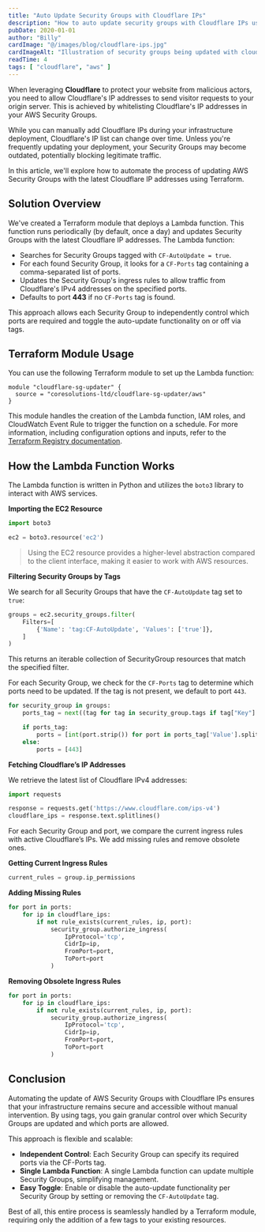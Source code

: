 ```yaml
---
title: "Auto Update Security Groups with Cloudflare IPs"
description: "How to auto update security groups with Cloudflare IPs using AWS Lambda"
pubDate: 2020-01-01
author: "Billy"
cardImage: "@/images/blog/cloudflare-ips.jpg"
cardImageAlt: "Illustration of security groups being updated with cloudflare ips"
readTime: 4
tags: [ "cloudflare", "aws" ]
---
```


When leveraging **Cloudflare** to protect your website from malicious actors, you need to allow Cloudflare's IP addresses to send visitor requests to your origin server. This is achieved by whitelisting Cloudflare's IP addresses in your AWS Security Groups.

While you can manually add Cloudflare IPs during your infrastructure deployment, Cloudflare's IP list can change over time. Unless you're frequently updating your deployment, your Security Groups may become outdated, potentially blocking legitimate traffic.

In this article, we'll explore how to automate the process of updating AWS Security Groups with the latest Cloudflare IP addresses using Terraform.

## Solution Overview

We've created a Terraform module that deploys a Lambda function. This function runs periodically (by default, once a day) and updates Security Groups with the latest Cloudflare IP addresses. The Lambda function:

- Searches for Security Groups tagged with `CF-AutoUpdate = true`.
- For each found Security Group, it looks for a `CF-Ports` tag containing a comma-separated list of ports.
- Updates the Security Group's ingress rules to allow traffic from Cloudflare's IPv4 addresses on the specified ports.
- Defaults to port **443** if no `CF-Ports` tag is found.

This approach allows each Security Group to independently control which ports are required and toggle the auto-update functionality on or off via tags.

## Terraform Module Usage

You can use the following Terraform module to set up the Lambda function:

```hcl
module "cloudflare-sg-updater" {
  source = "coresolutions-ltd/cloudflare-sg-updater/aws"
}
```

This module handles the creation of the Lambda function, IAM roles, and CloudWatch Event Rule to trigger the function on a schedule. For more information, including configuration options and inputs, refer to the [Terraform Registry documentation](https://registry.terraform.io/modules/coresolutions-ltd/cloudflare-sg-updater/aws/latest).

## How the Lambda Function Works

The Lambda function is written in Python and utilizes the `boto3` library to interact with AWS services.

**Importing the EC2 Resource**

```python
import boto3

ec2 = boto3.resource('ec2')
```
> Using the EC2 resource provides a higher-level abstraction compared to the client interface, making it easier to work with AWS resources.

**Filtering Security Groups by Tags**

We search for all Security Groups that have the `CF-AutoUpdate` tag set to `true`:

```python
groups = ec2.security_groups.filter(
    Filters=[
        {'Name': 'tag:CF-AutoUpdate', 'Values': ['true']},
    ]
)
```
This returns an iterable collection of SecurityGroup resources that match the specified filter.

For each Security Group, we check for the `CF-Ports` tag to determine which ports need to be updated. If the tag is not present, we default to port `443`.

```python
for security_group in groups:
    ports_tag = next((tag for tag in security_group.tags if tag["Key"] == "CF-Ports"), None)

    if ports_tag:
        ports = [int(port.strip()) for port in ports_tag['Value'].split(",")]
    else:
        ports = [443]
```

**Fetching Cloudflare’s IP Addresses**

We retrieve the latest list of Cloudflare IPv4 addresses:

```python
import requests

response = requests.get('https://www.cloudflare.com/ips-v4')
cloudflare_ips = response.text.splitlines()
```

For each Security Group and port, we compare the current ingress rules with active Cloudflare’s IPs. We add missing rules and remove obsolete ones.

**Getting Current Ingress Rules**
```python
current_rules = group.ip_permissions
```

**Adding Missing Rules**
```python
for port in ports:
    for ip in cloudflare_ips:
        if not rule_exists(current_rules, ip, port):
            security_group.authorize_ingress(
                IpProtocol='tcp',
                CidrIp=ip,
                FromPort=port,
                ToPort=port
            )
```

**Removing Obsolete Ingress Rules**
```python
for port in ports:
    for ip in cloudflare_ips:
        if not rule_exists(current_rules, ip, port):
            security_group.authorize_ingress(
                IpProtocol='tcp',
                CidrIp=ip,
                FromPort=port,
                ToPort=port
            )
```

## Conclusion

Automating the update of AWS Security Groups with Cloudflare IPs ensures that your infrastructure remains secure and accessible without manual intervention. By using tags, you gain granular control over which Security Groups are updated and which ports are allowed.

This approach is flexible and scalable:

- **Independent Control**: Each Security Group can specify its required ports via the CF-Ports tag.
- **Single Lambda Function**: A single Lambda function can update multiple Security Groups, simplifying management.
- **Easy Toggle**: Enable or disable the auto-update functionality per Security Group by setting or removing the `CF-AutoUpdate` tag.

Best of all, this entire process is seamlessly handled by a Terraform module, requiring only the addition of a few tags to your existing resources.
